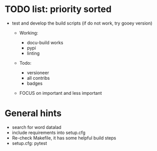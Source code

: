 # TODO list: priority sorted
- test and develop the build scripts (if do not work, try gooey version)
  - Working:
    - docu-build works
    - pypi
    - linting

  - Todo:
    - versioneer
    - all contribs
    - badges
  - FOCUS on important and less important

# General hints
- search for word datalad
- include requirements into setup.cfg
- Re-check Makefile, it has some helpful build steps
- setup.cfg: pytest
